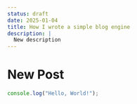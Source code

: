 ```yaml
---
status: draft
date: 2025-01-04
title: How I wrote a simple blog engine
description: |
  New description
---
```


# New Post

```javascript
console.log("Hello, World!");
```

